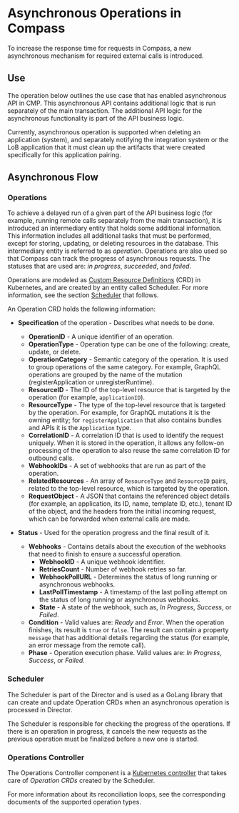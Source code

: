 # Asynchronous Operations in Compass

To increase the response time for requests in Compass, a new asynchronous mechanism for required external calls is introduced.

## Use
The operation below outlines the use case that has enabled asynchronous API in CMP. This asynchronous API contains additional logic that is run separately of the main transaction. The additional API logic for the asynchronous functionality is part of the API business logic.

Currently, asynchronous operation is supported when deleting an application (system), and separately notifying the integration system or the LoB application that it must clean up the artifacts that were created specifically for this application pairing.

## Asynchronous Flow

### Operations

To achieve a delayed run of a given part of the API business logic (for example, running remote calls separately from the main transaction), it is introduced an intermediary entity that holds some additional information. This information includes all additional tasks that must be performed, except for storing, updating, or deleting resources in the database. This intermediary entity is referred to as _operation_. Operations are also used so that Compass can track the progress of asynchronous requests. The statuses that are used are: _in progress_, _succeeded_, and _failed_.

Operations are modeled as [Custom Resource Definitions](https://kubernetes.io/docs/concepts/extend-kubernetes/api-extension/custom-resources/) (CRD) in Kubernetes, and are created by an entity called Scheduler. For more information, see the section [Scheduler](#scheduler) that follows.

An Operation CRD holds the following information:

* **Specification** of the operation - Describes what needs to be done.
    * **OperationID** - A unique identifier of an operation.
    * **OperationType** - Operation type can be one of the following: create, update, or delete.
    * **OperationCategory** - Semantic category of the operation. It is used to group operations of the same category. For example, GraphQL operations are grouped by the name of the mutation (registerApplication or unregisterRuntime). 
    * **ResourceID** - The ID of the top-level resource that is targeted by the operation (for example, `applicationID`).
    * **ResourceType** - The type of the top-level resource that is targeted by the operation. For example, for GraphQL mutations it is the owning entity; for  `registerApplication` that also contains bundles and APIs it is the `Application` type.
    * **CorrelationID** - A correlation ID that is used to identify the request uniquely. When it is stored in the operation, it allows any follow-on processing of the operation to also reuse the same correlation ID for outbound calls.
    * **WebhookIDs** - A set of webhooks that are run as part of the operation.
    * **RelatedResources** - An array of `ResourceType` and `ResourceID` pairs, related to the top-level resource, which is targeted by the operation.
    * **RequestObject** - A JSON that contains the referenced object details (for example, an application, its ID, name, template ID, etc.), tenant ID of the object, and the headers from the initial incoming request, which can be forwarded when external calls are made.

* **Status** - Used for the operation progress and the final result of it.
    * **Webhooks** - Contains details about the execution of the webhooks that need to finish to ensure a successful operation. 
        * **WebhookID** - A unique webhook identifier.
        * **RetriesCount** - Number of webhook retries so far.
        * **WebhookPollURL** - Determines the status of long running or asynchronous webhooks.
        * **LastPollTimestamp** - A timestamp of the last polling attempt on the status of long running or asynchronous webhooks.
        * **State** - A state of the webhook, such as, _In Progress_, _Success_, or _Failed_.
    * **Condition** - Valid values are: _Ready_ and _Error_. When the operation finishes, its result is `true` or `false`. The result can contain a property `message` that has additional details regarding the status (for example, an error message from the remote call).
    * **Phase** - Operation execution phase. Valid values are: _In Progress_, _Success_, or _Failed_.

### Scheduler
The Scheduler is part of the Director and is used as a GoLang library that can create and update Operation CRDs when an asynchronous operation is processed in Director.

The Scheduler is responsible for checking the progress of the operations. If there is an operation in progress, it cancels the new requests as the previous operation must be finalized before a new one is started.

### Operations Controller
The Operations Controller component is a [Kubernetes controller](https://kubernetes.io/docs/concepts/architecture/controller/) that takes care of _Operation CRDs_ created by the Scheduler.

For more information about its reconciliation loops, see the corresponding documents of the supported operation types.
